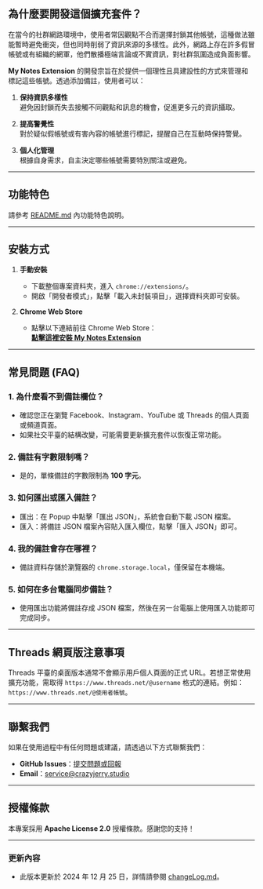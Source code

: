 ## **為什麼要開發這個擴充套件？**

在當今的社群網路環境中，使用者常因觀點不合而選擇封鎖其他帳號，這種做法雖能暫時避免衝突，但也同時削弱了資訊來源的多樣性。此外，網路上存在許多假冒帳號或有組織的網軍，他們散播極端言論或不實資訊，對社群氛圍造成負面影響。

**My Notes Extension** 的開發宗旨在於提供一個理性且具建設性的方式來管理和標記這些帳號。透過添加備註，使用者可以：

1. **保持資訊多樣性**  
   避免因封鎖而失去接觸不同觀點和訊息的機會，促進更多元的資訊攝取。

2. **提高警覺性**  
   對於疑似假帳號或有害內容的帳號進行標記，提醒自己在互動時保持警覺。

3. **個人化管理**  
   根據自身需求，自主決定哪些帳號需要特別關注或避免。

---

## **功能特色**

請參考 [README.md](https://github.com/lazyjerry/My-Notes-Extension/blob/master/README.md) 內功能特色說明。

---

## **安裝方式**

1. **手動安裝**  
   - 下載整個專案資料夾，進入 `chrome://extensions/`。  
   - 開啟「開發者模式」，點擊「載入未封裝項目」，選擇資料夾即可安裝。

2. **Chrome Web Store**  
   - 點擊以下連結前往 Chrome Web Store：  
     [**點擊這裡安裝 My Notes Extension**](https://chrome.google.com/webstore/detail/my-notes-extension/njnkpkkcpcfdjjgminnlkfmjegjpojoe)

---

## **常見問題 (FAQ)**

### **1. 為什麼看不到備註欄位？**
- 確認您正在瀏覽 Facebook、Instagram、YouTube 或 Threads 的個人頁面或頻道頁面。  
- 如果社交平臺的結構改變，可能需要更新擴充套件以恢復正常功能。  

### **2. 備註有字數限制嗎？**
- 是的，單條備註的字數限制為 **100 字元**。

### **3. 如何匯出或匯入備註？**
- 匯出：在 Popup 中點擊「匯出 JSON」，系統會自動下載 JSON 檔案。  
- 匯入：將備註 JSON 檔案內容貼入匯入欄位，點擊「匯入 JSON」即可。

### **4. 我的備註會存在哪裡？**
- 備註資料存儲於瀏覽器的 `chrome.storage.local`，僅保留在本機端。

### **5. 如何在多台電腦同步備註？**
- 使用匯出功能將備註存成 JSON 檔案，然後在另一台電腦上使用匯入功能即可完成同步。

---

## **Threads 網頁版注意事項**

Threads 平臺的桌面版本通常不會顯示用戶個人頁面的正式 URL。若想正常使用擴充功能，需取得 `https://www.threads.net/@username` 格式的連結。例如：  
`https://www.threads.net/@使用者帳號`。

---

## **聯繫我們**

如果在使用過程中有任何問題或建議，請透過以下方式聯繫我們：

- **GitHub Issues**：[提交問題或回報](https://github.com/lazyjerry/My-Notes-Extension/issues)  
- **Email**：service@crazyjerry.studio  

---

## **授權條款**

本專案採用 **Apache License 2.0** 授權條款。感謝您的支持！

---

### **更新內容**

- 此版本更新於 2024 年 12 月 25 日，詳情請參閱 [changeLog.md](https://github.com/lazyjerry/My-Notes-Extension/blob/main/changeLog.md)。